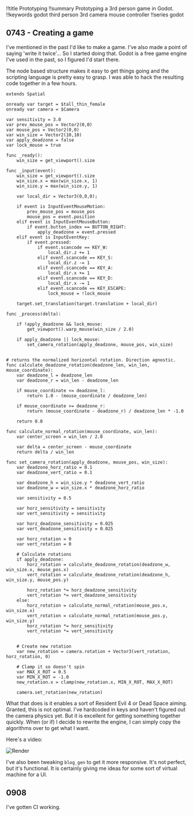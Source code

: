 !!title Prototyping
!!summary Prototyping a 3rd person game in Godot.
!!keywords godot third person 3rd camera mouse controller
!!series godot

## 0743 - Creating a game

I've mentioned in the past I'd like to make a game. I've also made a point of saying 'write it twice'... So I started doing that. Godot is a free game engine I've used in the past, so I figured I'd start there.

The node based structure makes it easy to get things going and the scripting language is pretty easy to grasp. I was able to hack the resulting code together in a few hours. 

```
extends Spatial

onready var target = $tall_thin_female
onready var camera = $Camera

var sensitivity = 3.0
var prev_mouse_pos = Vector2(0,0)
var mouse_pos = Vector2(0,0)
var win_size = Vector2(10,10)
var apply_deadzone = false
var lock_mouse = true

func _ready():
	win_size = get_viewport().size
	
func _input(event):
	win_size = get_viewport().size
	win_size.x = max(win_size.x, 1)
	win_size.y = max(win_size.y, 1)
	
	var local_dir = Vector3(0,0,0);
	
	if event is InputEventMouseMotion:
		prev_mouse_pos = mouse_pos
		mouse_pos = event.position
	elif event is InputEventMouseButton:
		if event.button_index == BUTTON_RIGHT:
			apply_deadzone = event.pressed		
	elif event is InputEventKey:
		if event.pressed:
			if event.scancode == KEY_W:
				local_dir.z += 1
			elif event.scancode == KEY_S:
				local_dir.z -= 1
			elif event.scancode == KEY_A:
				local_dir.x += 1
			elif event.scancode == KEY_D:
				local_dir.x -= 1
			elif event.scancode == KEY_ESCAPE:
				lock_mouse = !lock_mouse

	target.set_translation(target.translation + local_dir)
	
func _process(delta):
	
	if !apply_deadzone && lock_mouse:
		get_viewport().warp_mouse(win_size / 2.0)
	
	if apply_deadzone || lock_mouse:
		set_camera_rotation(apply_deadzone, mouse_pos, win_size)


# returns the normalized horizontal rotation. Direction agnostic.
func calculate_deadzone_rotation(deadzone_len, win_len, mouse_coordinate):
	var deadzone_l = deadzone_len 
	var deadzone_r = win_len - deadzone_len
	
	if mouse_coordinate <= deadzone_l:
		return 1.0 - (mouse_coordinate / deadzone_len)
	
	if mouse_coordinate >= deadzone_r:
		return (mouse_coordinate - deadzone_r) / deadzone_len * -1.0

	return 0.0
	
func calculate_normal_rotation(mouse_coordinate, win_len):
	var center_screen = win_len / 2.0
	
	var delta = center_screen - mouse_coordinate
	return delta / win_len

func set_camera_rotation(apply_deadzone, mouse_pos, win_size):
	var deadzone_horz_ratio = 0.1
	var deadzone_vert_ratio = 0.1
		
	var deadzone_h = win_size.y * deadzone_vert_ratio 
	var deadzone_w = win_size.x * deadzone_horz_ratio
	
	var sensitivity = 0.5
	
	var horz_sensitivity = sensitivity
	var vert_sensitivity = sensitivity
	
	var horz_deadzone_sensitivity = 0.025
	var vert_deadzone_sensitivity = 0.025
			
	var horz_rotation = 0
	var vert_rotation = 0
	
	# Calculate rotations
	if apply_deadzone:
		horz_rotation = calculate_deadzone_rotation(deadzone_w, win_size.x, mouse_pos.x)
		vert_rotation = calculate_deadzone_rotation(deadzone_h, win_size.y, mouse_pos.y)
		
		horz_rotation *= horz_deadzone_sensitivity
		vert_rotation *= vert_deadzone_sensitivity
	else:
		horz_rotation = calculate_normal_rotation(mouse_pos.x, win_size.x)
		vert_rotation = calculate_normal_rotation(mouse_pos.y, win_size.y)
		horz_rotation *= horz_sensitivity
		vert_rotation *= vert_sensitivity

	
	# Create new rotation
	var new_rotation = camera.rotation + Vector3(vert_rotation, horz_rotation, 0)
	
	# Clamp it so doesn't spin
	var MAX_X_ROT = 0.5
	var MIN_X_ROT = -1.0
	new_rotation.x = clamp(new_rotation.x, MIN_X_ROT, MAX_X_ROT)
	
	camera.set_rotation(new_rotation)
```

What that does is it enables a sort of Resident Evil 4 or Dead Space aiming. Granted, this is not optimal. I've hardcoded in keys and haven't figured out the camera physics yet. But it is excellent for getting something together quickly. When (or if) I decide to rewrite the engine, I can simply copy the algorithms over to get what I want.

Here's a video:

![Render](./_img/2021.09/2021.09.25_0756.gif)


I've also been tweaking `blog_gen` to get it more responsive. It's not perfect, but it's functional. It is certainly giving me ideas for some sort of virtual machine for a UI.

## 0908

I've gotten CI working.